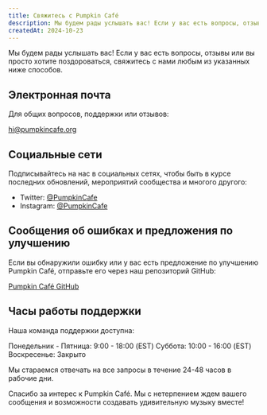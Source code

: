 ```yaml
---
title: Свяжитесь с Pumpkin Café
description: Мы будем рады услышать вас! Если у вас есть вопросы, отзывы или вы просто хотите поздороваться, свяжитесь с нами любым из указанных ниже способов.
createdAt: 2024-10-23
---
```


Мы будем рады услышать вас! Если у вас есть вопросы, отзывы или вы просто хотите поздороваться, свяжитесь с нами любым из указанных ниже способов.

## Электронная почта

Для общих вопросов, поддержки или отзывов:

[hi@pumpkincafe.org](mailto:hi@pumpkincafe.org)

## Социальные сети

Подписывайтесь на нас в социальных сетях, чтобы быть в курсе последних обновлений, мероприятий сообщества и многого другого:

- Twitter: [@PumpkinCafe](https://twitter.com/pumpkin-cafe)
- Instagram: [@PumpkinCafe](https://instagram.com/pumpkin-cafe)

## Сообщения об ошибках и предложения по улучшению

Если вы обнаружили ошибку или у вас есть предложение по улучшению Pumpkin Café, отправьте его через наш репозиторий GitHub:

[Pumpkin Café GitHub](https://github.com/ZissyW/pumpkin-cafe)

## Часы работы поддержки

Наша команда поддержки доступна:

Понедельник - Пятница: 9:00 - 18:00 (EST)
Суббота: 10:00 - 16:00 (EST)
Воскресенье: Закрыто

Мы стараемся отвечать на все запросы в течение 24-48 часов в рабочие дни.

Спасибо за интерес к Pumpkin Café. Мы с нетерпением ждем вашего сообщения и возможности создавать удивительную музыку вместе! 